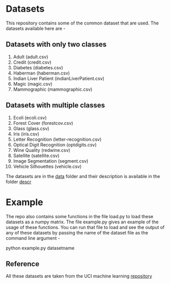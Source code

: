 # Datasets
This repository contains some of the common dataset that are used. The datasets available here are - 

## Datasets with only two classes

1) Adult (adult.csv)
2) Credit (credit.csv)
3) Diabetes (diabetes.csv)
4) Haberman (haberman.csv)
5) Indian Liver Patient (indianLiverPatient.csv)
6) Magic (magic.csv)
7) Mammographic (mammographic.csv)

## Datasets with multiple classes

1) Ecoli (ecoli.csv)
2) Forest Cover (forestcov.csv)
3) Glass (glass.csv)
4) Iris (iris.csv)
5) Letter Recognition (letter-recognition.csv)
6) Optical Digit Recognition (optdigits.csv)
7) Wine Quality (redwine.csv)
8) Satellite (satellite.csv)
9) Image Segmentation (segment.csv)
10) Vehicle Silhouettes (vehicle.csv)

The datasets are in the [data](https://github.com/MachineLearningBCAM/Datasets/data) folder and their description is available in the folder [descr](https://github.com/MachineLearningBCAM/Datasets/descr)

# Example 

The repo also contains some functions in the file load.py to load these datasets as a numpy matrix. The file example.py gives an example of the usage of these functions. You can run that file to load and see the output of any of these datasets by passing the name of the dataset file as the command line argument - 

python example.py datasetname


## Reference

All these datasets are taken from the UCI machine learning [repository](https://archive.ics.uci.edu/ml/datasets.php)

